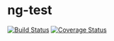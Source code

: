 # ng-test
[![Build Status](https://secure.travis-ci.org/muruga.nagaraju/ng-test.png?branch=master)](https://travis-ci.org/muruga.nagaraju/ng-test)
[![Coverage Status](https://coveralls.io/repos/muruga.nagaraju/ng-test/badge.svg?branch=master)](https://coveralls.io/r/muruga.nagaraju/ng-test/?branch=master)
